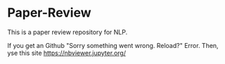 # Paper-Review
This is a paper review repository for NLP.

If you get an Github "Sorry something went wrong. Reload?" Error.
Then, yse this site https://nbviewer.jupyter.org/
